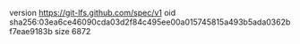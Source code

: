 version https://git-lfs.github.com/spec/v1
oid sha256:03ea6ce46090cda03d2f84c495ee00a015745815a493b5ada0362bf7eae9183b
size 6872
